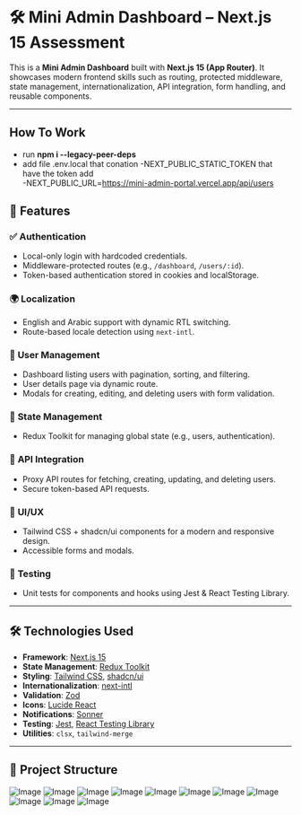 # 🛠️ Mini Admin Dashboard – Next.js 15 Assessment

This is a **Mini Admin Dashboard** built with **Next.js 15 (App Router)**. It showcases modern frontend skills such as routing, protected middleware, state management, internationalization, API integration, form handling, and reusable components.

---
## How To Work 
- run **npm i --legacy-peer-deps**
- add file .env.local that conation 
-NEXT_PUBLIC_STATIC_TOKEN that have the token add                
-NEXT_PUBLIC_URL=https://mini-admin-portal.vercel.app/api/users

## 🚀 Features

### ✅ **Authentication**
- Local-only login with hardcoded credentials.
- Middleware-protected routes (e.g., `/dashboard`, `/users/:id`).
- Token-based authentication stored in cookies and localStorage.

### 🌍 **Localization**
- English and Arabic support with dynamic RTL switching.
- Route-based locale detection using `next-intl`.

### 👤 **User Management**
- Dashboard listing users with pagination, sorting, and filtering.
- User details page via dynamic route.
- Modals for creating, editing, and deleting users with form validation.

### 🎯 **State Management**
- Redux Toolkit for managing global state (e.g., users, authentication).

### 🧪 **API Integration**
- Proxy API routes for fetching, creating, updating, and deleting users.
- Secure token-based API requests.

### 💅 **UI/UX**
- Tailwind CSS + shadcn/ui components for a modern and responsive design.
- Accessible forms and modals.

### 🧪 **Testing**
- Unit tests for components and hooks using Jest & React Testing Library.

---

## 🛠️ Technologies Used

- **Framework**: [Next.js 15](https://nextjs.org/)
- **State Management**: [Redux Toolkit](https://redux-toolkit.js.org/)
- **Styling**: [Tailwind CSS](https://tailwindcss.com/), [shadcn/ui](https://ui.shadcn.com/)
- **Internationalization**: [next-intl](https://next-intl-docs.vercel.app/)
- **Validation**: [Zod](https://zod.dev/)
- **Icons**: [Lucide React](https://lucide.dev/)
- **Notifications**: [Sonner](https://sonner.dev/)
- **Testing**: [Jest](https://jestjs.io/), [React Testing Library](https://testing-library.com/)
- **Utilities**: `clsx`, `tailwind-merge`

---

## 📁 Project Structure


![Image](https://github.com/user-attachments/assets/dba9038a-2026-461e-bb8e-a65655a67f1e)
![Image](https://github.com/user-attachments/assets/df3af489-0b94-463c-81f1-45d6aa3da2f8)
![Image](https://github.com/user-attachments/assets/93d03e92-6cc9-4191-8342-91626923a277)
![Image](https://github.com/user-attachments/assets/cc333004-9b10-43e8-9957-8675ca321f43)
![Image](https://github.com/user-attachments/assets/d6c282f8-8f2b-47a4-89e3-95bbfeed3b3d)
![Image](https://github.com/user-attachments/assets/cf0a686c-8076-4615-b5a5-c8fa1e405ba4)
![Image](https://github.com/user-attachments/assets/ef6ade93-9dc5-46fb-b5a3-a1476dc44592)
![Image](https://github.com/user-attachments/assets/7c16a390-bf90-406f-b956-a71bef7e4221)
![Image](https://github.com/user-attachments/assets/4aa08ee2-19ac-4d3d-a52d-e3c0eda3f6d6)
![Image](https://github.com/user-attachments/assets/df076548-ed60-4fea-b446-d15ca648a394)
![Image](https://github.com/user-attachments/assets/45e03311-87f5-451e-b084-f73d31b2a97d)